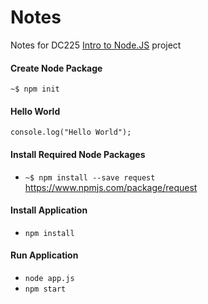 # Notes

Notes for DC225 [Intro to Node.JS](https://github.com/dc225/btc-console) project

#### Create Node Package
`~$ npm init`

#### Hello World
`console.log("Hello World");`

#### Install Required Node Packages
  - `~$ npm install --save request` <https://www.npmjs.com/package/request>

#### Install Application
  - `npm install`

#### Run Application
  - `node app.js`
  - `npm start`
